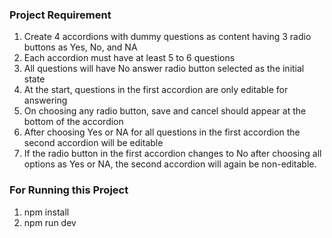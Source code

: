 ### Project Requirement

1. Create 4 accordions with dummy questions as content having 3 radio buttons as Yes, No, and NA
2. Each accordion must have at least 5 to 6 questions
3. All questions will have No answer radio button selected as the initial state
4. At the start, questions in the first accordion are only editable for answering
5. On choosing any radio button, save and cancel should appear at the bottom of the accordion
6. After choosing Yes or NA for all questions in the first accordion the second accordion will be editable
7. If the radio button in the first accordion changes to No after choosing all options as Yes or NA, the second accordion will again be non-editable.

### For Running this Project

1. npm install
2. npm run dev
